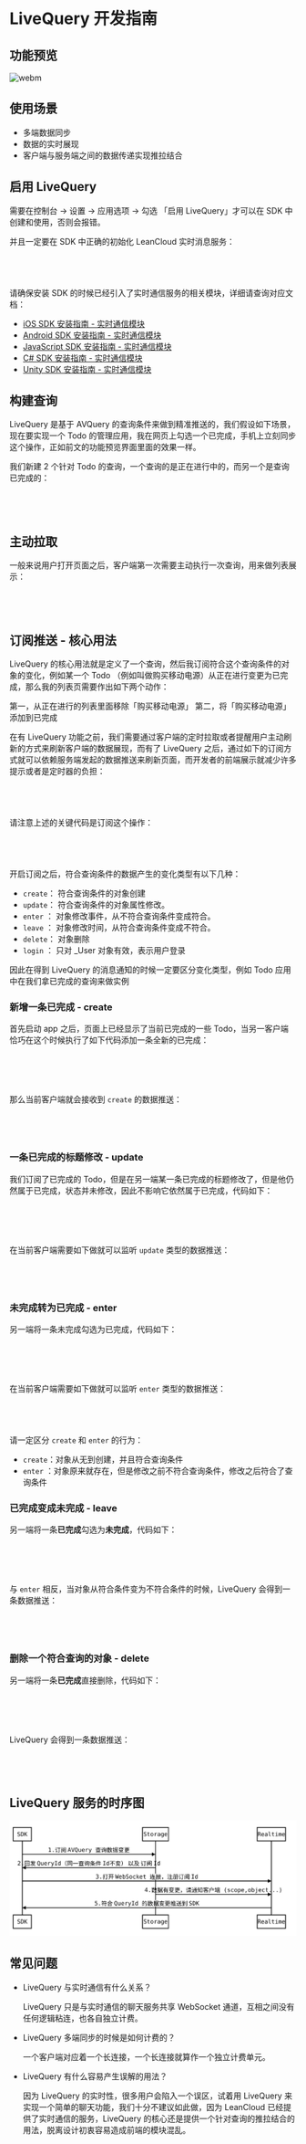 # LiveQuery 开发指南

## 功能预览

![webm](images/live-query-preview.gif)

## 使用场景

- 多端数据同步
- 数据的实时展现
- 客户端与服务端之间的数据传递实现推拉结合

## 启用 LiveQuery

需要在控制台 -> 设置 -> 应用选项 -> 勾选 「启用 LiveQuery」才可以在 SDK 中创建和使用，否则会报错。

并且一定要在 SDK 中正确的初始化 LeanCloud 实时消息服务：

```objc
```
```java
```
```js
```
```cs
```

请确保安装 SDK 的时候已经引入了实时通信服务的相关模块，详细请查询对应文档：

- [iOS SDK 安装指南 - 实时通信模块](sdk_setup-objc.html)
- [Android SDK 安装指南 - 实时通信模块](sdk_setup-android.html)
- [JavaScript SDK 安装指南 - 实时通信模块](sdk_setup-js.html)
- [C# SDK 安装指南 - 实时通信模块](sdk_setup-dotnet.html#_NET_Framework)
- [Unity SDK 安装指南 - 实时通信模块](sdk_setup-dotnet.html#Mono_for_Unity)

## 构建查询
LiveQuery 是基于 AVQuery 的查询条件来做到精准推送的，我们假设如下场景，现在要实现一个 Todo 的管理应用，我在网页上勾选一个已完成，手机上立刻同步这个操作，正如前文的功能预览界面里面的效果一样。

我们新建 2 个针对 Todo 的查询，一个查询的是正在进行中的，而另一个是查询已完成的：

```objc
```
```java
```
```js
```
```cs
```

## 主动拉取
一般来说用户打开页面之后，客户端第一次需要主动执行一次查询，用来做列表展示：

```objc
```
```java
```
```js
```
```cs
```

## 订阅推送 - 核心用法

LiveQuery 的核心用法就是定义了一个查询，然后我订阅符合这个查询条件的对象的变化，例如某一个 Todo （例如叫做购买移动电源）从正在进行变更为已完成，那么我的列表页需要作出如下两个动作：

第一，从正在进行的列表里面移除「购买移动电源」
第二，将「购买移动电源」添加到已完成

在有 LiveQuery 功能之前，我们需要通过客户端的定时拉取或者提醒用户主动刷新的方式来刷新客户端的数据展现，而有了 LiveQuery 之后，通过如下的订阅方式就可以依赖服务端发起的数据推送来刷新页面，而开发者的前端展示就减少许多提示或者是定时器的负担：

```objc
```
```java
```
```js
```
```cs
```

请注意上述的关键代码是订阅这个操作：

```objc
```
```java
```
```js
```
```cs
```

开启订阅之后，符合查询条件的数据产生的变化类型有以下几种：

- `create`： 符合查询条件的对象创建
- `update`： 符合查询条件的对象属性修改。
- `enter` ： 对象修改事件，从不符合查询条件变成符合。
- `leave` ： 对象修改时间，从符合查询条件变成不符合。
- `delete`： 对象删除
- `login` ： 只对 _User 对象有效，表示用户登录

因此在得到 LiveQuery 的消息通知的时候一定要区分变化类型，例如 Todo 应用中在我们拿已完成的查询来做实例

### 新增一条已完成 - create

首先启动 app 之后，页面上已经显示了当前已完成的一些 Todo，当另一客户端恰巧在这个时候执行了如下代码添加一条全新的已完成：

```objc
```
```java
```
```js
```
```cs
```
```curl
```

那么当前客户端就会接收到 `create` 的数据推送：

```objc
```
```java
```
```js
```
```cs
```

### 一条已完成的标题修改 - update
我们订阅了已完成的 Todo，但是在另一端某一条已完成的标题修改了，但是他仍然属于已完成，状态并未修改，因此不影响它依然属于已完成，代码如下：


```objc
```
```java
```
```js
```
```cs
```
```curl
```

在当前客户端需要如下做就可以监听 `update` 类型的数据推送：

```objc
```
```java
```
```js
```
```cs
```

### 未完成转为已完成 - enter 
另一端将一条未完成勾选为已完成，代码如下：

```objc
```
```java
```
```js
```
```cs
```
```curl
```

在当前客户端需要如下做就可以监听 `enter` 类型的数据推送：

```objc
```
```java
```
```js
```
```cs
```

请一定区分 `create` 和 `enter` 的行为：

 - `create`：对象从无到创建，并且符合查询条件
 - `enter` ：对象原来就存在，但是修改之前不符合查询条件，修改之后符合了查询条件


### 已完成变成未完成 - leave 

另一端将一条**已完成**勾选为**未完成**，代码如下：

```objc
```
```java
```
```js
```
```cs
```
```curl
```

与 `enter` 相反，当对象从符合条件变为不符合条件的时候，LiveQuery 会得到一条数据推送：

```objc
```
```java
```
```js
```
```cs
```


### 删除一个符合查询的对象 - delete

另一端将一条**已完成**直接删除，代码如下：

```objc
```
```java
```
```js
```
```cs
```
```curl
```

LiveQuery 会得到一条数据推送：

```objc
```
```java
```
```js
```
```cs
```

## LiveQuery 服务的时序图

![livequery-seq](images/livequery-seq.svg)

## 常见问题

- LiveQuery 与实时通信有什么关系？

  LiveQuery 只是与实时通信的聊天服务共享 WebSocket 通道，互相之间没有任何逻辑粘连，也各自独立计费。

- LiveQuery 多端同步的时候是如何计费的？

  一个客户端对应着一个长连接，一个长连接就算作一个独立计费单元。

- LiveQuery 有什么容易产生误解的用法？

  因为 LiveQuery 的实时性，很多用户会陷入一个误区，试着用 LiveQuery 来实现一个简单的聊天功能，我们十分不建议如此做，因为 LeanCloud 已经提供了实时通信的服务，LiveQuery 的核心还是提供一个针对查询的推拉结合的用法，脱离设计初衷容易造成前端的模块混乱。





